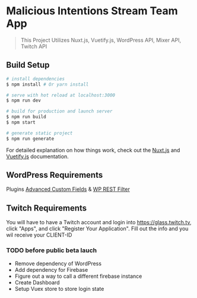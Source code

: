 # Malicious Intentions Stream Team App

> This Project Utilizes Nuxt.js, Vuetify.js, WordPress API, Mixer API, Twitch API

## Build Setup

``` bash
# install dependencies
$ npm install # Or yarn install

# serve with hot reload at localhost:3000
$ npm run dev

# build for production and launch server
$ npm run build
$ npm start

# generate static project
$ npm run generate
```

For detailed explanation on how things work, check out the [Nuxt.js](https://github.com/nuxt/nuxt.js) and [Vuetify.js](https://vuetifyjs.com/) documentation.


## WordPress Requirements

Plugins [Advanced Custom Fields](https://wordpress.org/plugins/advanced-custom-fields/) & [WP REST Filter](https://wordpress.org/plugins/wp-rest-filter/)

## Twitch Requirements

You will have to have a Twitch account and login into https://glass.twitch.tv, click "Apps", and click "Register Your Application". Fill out the info and you wil receive your CLIENT-ID

### TODO before public beta lauch

* Remove dependency of WordPress
* Add dependency for Firebase
* Figure out a way to call a different firebase instance
* Create Dashboard
* Setup Vuex store to store login state